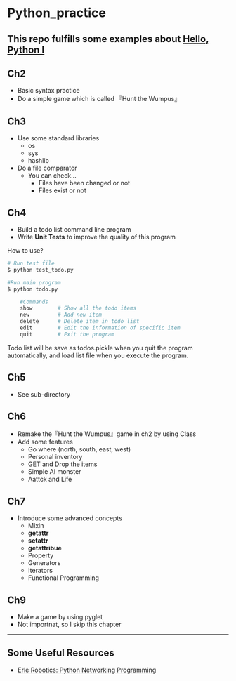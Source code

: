 # Python_practice

## This repo fulfills some examples about [Hello, Python I](https://www.manning.com/books/hello-python)

## Ch2

- Basic syntax practice 
- Do a simple game which is called 『Hunt the Wumpus』

## Ch3

- Use some standard libraries
    - os
    - sys
    - hashlib
- Do a file comparator
    - You can check...
        - Files have been changed or not
        - Files exist or not


## Ch4

- Build a todo list command line program
- Write **Unit Tests** to improve the quality of this program

How to use?
```bash
# Run test file
$ python test_todo.py

#Run main program
$ python todo.py

    #Commands
    show        # Show all the todo items
    new         # Add new item
    delete      # Delete item in todo list
    edit        # Edit the information of specific item
    quit        # Exit the program
```

Todo list will be save as todos.pickle when you quit the program automatically, and load list file when you execute the program.

## Ch5

- See sub-directory


## Ch6

- Remake the『Hunt the Wumpus』game in ch2 by using Class
- Add some features
    - Go where (north, south, east, west)
    - Personal inventory
    - GET and Drop the items
    - Simple AI monster
    - Aattck and Life

## Ch7

- Introduce some advanced concepts
    - Mixin
    - __getattr__
    - __setattr__
    - __getattribue__
    - Property
    - Generators
    - Iterators
    - Functional Programming

## Ch9

- Make a game by using pyglet
- Not importnat, so I skip this chapter

---
## Some Useful Resources

- [Erle Robotics: Python Networking Programming](https://erlerobotics.gitbooks.io/erle-robotics-python-gitbook-free/index.html)
